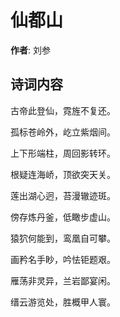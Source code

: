 # 仙都山

**作者**: 刘参

## 诗词内容

古帝此登仙，霓旌不复还。

孤标苍岭外，屹立紫烟间。

上下形端柱，周回影转环。

根疑连海峤，顶欲突天关。

莲出湖心迥，苔漫辙迹斑。

傍存炼丹釜，低瞰步虚山。

猿狖何能到，鸾凰自可攀。

画矜名手眇，吟怯钜题艰。

雁荡非灵异，兰岩鄙宴闲。

缙云游览处，胜概甲人寰。

